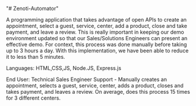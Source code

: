 "# Zenoti-Automator" 

A programming application that takes advantage of open APIs to create an appointment, select a guest, service, center, add a product, close and take payment, and leave a review. This is really important in keeping our demo environment updated so that our Sales/Solutions Engineers can present an effective demo. For context, this process was done manually before taking up to 3 hours a day. With this implementation, we have been able to reduce it to less than 5 minutes.

Languages: 
HTML,CSS,JS, Node.JS, Express.js

End User:
Technical Sales Engineer Support - Manually creates an appointment, selects a guest, service, center, adds a product, closes and takes payment, and leaves a review. On average, does this process 15 times for 3 different centers.
